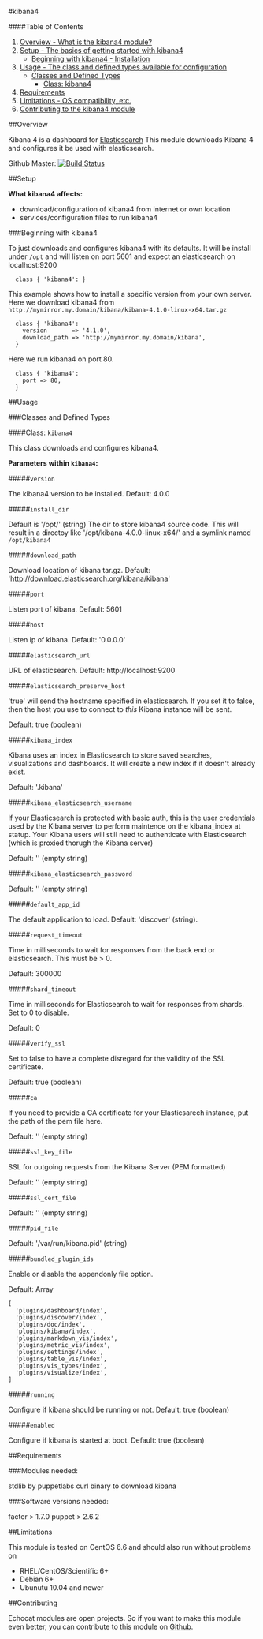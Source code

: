 #kibana4

####Table of Contents

1. [Overview - What is the kibana4 module?](#overview)
2. [Setup - The basics of getting started with kibana4](#setup)
    * [Beginning with kibana4 - Installation](#beginning-with-kibana4)
3. [Usage - The class and defined types available for configuration](#usage)
    * [Classes and Defined Types](#classes-and-defined-types)
        * [Class: kibana4](#class-kibana4)
4. [Requirements](#requirements)
5. [Limitations - OS compatibility, etc.](#limitations)
6. [Contributing to the kibana4 module](#contributing)

##Overview

Kibana 4 is a dashboard for [Elasticsearch](http://www.elasticsearch.org/overview/elkdownloads/)
This module downloads Kibana 4 and configures it be used with elasticsearch.

Github Master: [![Build Status](https://secure.travis-ci.org/echocat/puppet-kibana4.png?branch=master)](https://travis-ci.org/echocat/puppet-kibana4)

##Setup

**What kibana4 affects:**

* download/configuration of kibana4 from internet or own location
* services/configuration files to run kibana4

###Beginning with kibana4

To just downloads and configures kibana4 with its defaults.
It will be install under `/opt` and will listen on port 5601
and expect an elasticsearch on localhost:9200

```puppet
  class { 'kibana4': }
```

This example shows how to install a specific version from your own server.
Here we download kibana4 from `http://mymirror.my.domain/kibana/kibana-4.1.0-linux-x64.tar.gz`

```puppet
  class { 'kibana4':
    version       => '4.1.0',
    download_path => 'http://mymirror.my.domain/kibana',
  }
```

Here we run kibana4 on port 80.

```puppet
  class { 'kibana4':
    port => 80,
  }
```

##Usage

###Classes and Defined Types

####Class: `kibana4`

This class downloads and configures kibana4.

**Parameters within `kibana4`:**

#####`version`

The kibana4 version to be installed.
Default: 4.0.0

#####`install_dir`

Default is '/opt/' (string)
The dir to store kibana4 source code. This will result in a
directoy like '/opt/kibana-4.0.0-linux-x64/' and a symlink
named `/opt/kibana4`

#####`download_path`

Download location of kibana tar.gz.
Default: 'http://download.elasticsearch.org/kibana/kibana'

#####`port`

Listen port of kibana. Default: 5601

#####`host`

Listen ip of kibana. Default: '0.0.0.0'

#####`elasticsearch_url`

URL of elasticsearch. Default: http://localhost:9200

#####`elasticsearch_preserve_host`

'true' will send the hostname specified in elasticsearch. If you set it to false,
then the host you use to connect to *this* Kibana instance will be sent.

Default: true (boolean)

#####`kibana_index`

Kibana uses an index in Elasticsearch to store saved searches, visualizations
and dashboards. It will create a new index if it doesn't already exist.

Default: '.kibana'

#####`kibana_elasticsearch_username`

If your Elasticsearch is protected with basic auth, this is the user credentials
used by the Kibana server to perform maintence on the kibana_index at statup. Your Kibana
users will still need to authenticate with Elasticsearch (which is proxied thorugh
the Kibana server)

Default: '' (empty string)

#####`kibana_elasticsearch_password`

Default: '' (empty string)

#####`default_app_id`

The default application to load.
Default: 'discover' (string).

#####`request_timeout`

Time in milliseconds to wait for responses from the back end or elasticsearch.
This must be > 0.

Default: 300000

#####`shard_timeout`

Time in milliseconds for Elasticsearch to wait for responses from shards. Set to 0 to disable.

Default: 0

#####`verify_ssl`

Set to false to have a complete disregard for the validity of the SSL certificate.

Default: true (boolean)

#####`ca`

If you need to provide a CA certificate for your Elasticsarech instance, put the path of the pem file here.

Default: '' (empty string)

#####`ssl_key_file`

SSL for outgoing requests from the Kibana Server (PEM formatted)

Default: '' (empty string)

#####`ssl_cert_file`

Default: '' (empty string)

#####`pid_file`

Default: '/var/run/kibana.pid' (string)

#####`bundled_plugin_ids`

Enable or disable the appendonly file option. 

Default: Array
```
[
  'plugins/dashboard/index',
  'plugins/discover/index',
  'plugins/doc/index',
  'plugins/kibana/index',
  'plugins/markdown_vis/index',
  'plugins/metric_vis/index',
  'plugins/settings/index',
  'plugins/table_vis/index',
  'plugins/vis_types/index',
  'plugins/visualize/index',
]
```

#####`running`

Configure if kibana should be running or not. Default: true (boolean)

#####`enabled`

Configure if kibana is started at boot. Default: true (boolean)

##Requirements

###Modules needed:

stdlib by puppetlabs
curl binary to download kibana

###Software versions needed:

facter > 1.7.0
puppet > 2.6.2

##Limitations

This module is tested on CentOS 6.6 and should also run without problems on

* RHEL/CentOS/Scientific 6+
* Debian 6+
* Ubunutu 10.04 and newer

##Contributing

Echocat modules are open projects. So if you want to make this module even better, you can contribute to this module on [Github](https://github.com/echocat/puppet-kibana4).
